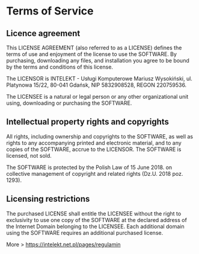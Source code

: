 # Terms of Service

## Licence agreement

This LICENSE AGREEMENT (also referred to as a LICENSE) defines the terms of use and enjoyment of the license to use the SOFTWARE. By purchasing, downloading any files, and installation you agree to be bound by the terms and conditions of this license.

The LICENSOR is INTELEKT - Usługi Komputerowe Mariusz Wysokiński, ul. Platynowa 15/22, 80-041 Gdańsk, NIP 5832908528, REGON 220759536.

The LICENSEE is a natural or legal person or any other organizational unit using, downloading or purchasing the SOFTWARE.

## Intellectual property rights and copyrights

All rights, including ownership and copyrights to the SOFTWARE, as well as rights to any accompanying printed and electronic material, and to any copies of the SOFTWARE, accrue to the LICENSOR. The SOFTWARE is licensed, not sold.

The SOFTWARE is protected by the Polish Law of 15 June 2018. on collective management of copyright and related rights (Dz.U. 2018 poz. 1293).

## Licensing restrictions

The purchased LICENSE shall entitle the LICENSEE without the right to exclusivity to use one copy of the SOFTWARE at the declared address of the Internet Domain belonging to the LICENSEE. Each additional domain using the SOFTWARE requires an additional purchased license.

More > https://intelekt.net.pl/pages/regulamin